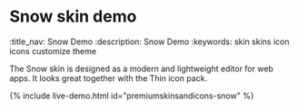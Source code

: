 # Snow skin demo
:title_nav: Snow Demo
:description: Snow Demo
:keywords: skin skins icon icons customize theme

The Snow skin is designed as a modern and lightweight editor for web apps. It looks great together with the Thin icon pack.

{% include live-demo.html id="premiumskinsandicons-snow" %}
